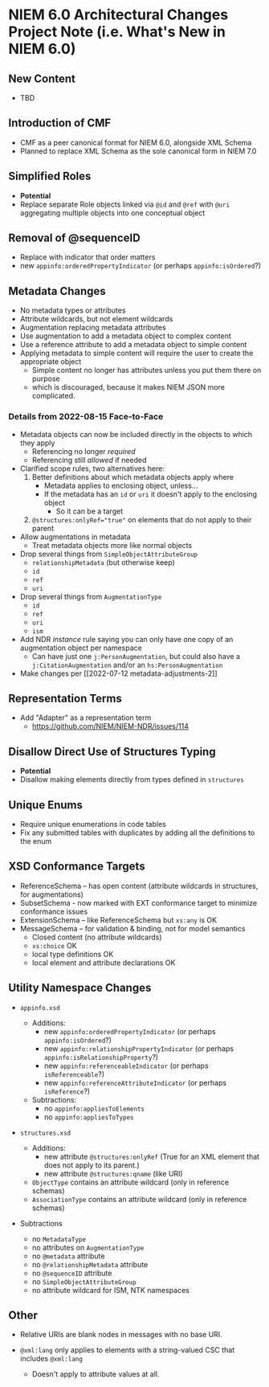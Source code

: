 # NIEM 6.0 Architectural Changes Project Note (i.e. What's New in NIEM 6.0)

## New Content

- TBD

## Introduction of CMF

- CMF as a peer canonical format for NIEM 6.0, alongside XML Schema
- Planned to replace XML Schema as the sole canonical form in NIEM 7.0

## Simplified Roles

- **Potential**
- Replace separate Role objects linked via `@id` and `@ref` with `@uri` aggregating multiple objects into one conceptual object

## Removal of @sequenceID

- Replace with indicator that order matters
- new `appinfo:orderedPropertyIndicator` (or perhaps `appinfo:isOrdered`?)

## Metadata Changes

- No metadata types or attributes
- Attribute wildcards, but not element wildcards
- Augmentation replacing metadata attributes
- Use augmentation to add a metadata object to complex content
- Use a reference attribute to add a metadata object to simple content
- Applying metadata to simple content will require the user to create the appropriate object
	- Simple content no longer has attributes unless you put them there on purpose
	- which is discouraged, because it makes NIEM JSON more complicated.


### Details from 2022-08-15 Face-to-Face

- Metadata objects can now be included directly in the objects to which they apply
	- Referencing no longer _required_
	- Referencing still _allowed_ if needed
- Clarified scope rules, two alternatives here:
	1. Better definitions about which metadata objects apply where
		- Metadata applies to enclosing object, unless...
		- If the metadata has an `id` or `uri` it doesn't apply to the enclosing object
			- So it can be a target
	2. `@structures:onlyRef="true"` on elements that do not apply to their parent
- Allow augmentations in metadata
	- Treat metadata objects more like normal objects
- Drop several things from `SimpleObjectAttributeGroup`
	- `relationshipMetadata` (but otherwise keep)
	- `id`
	- `ref`
	- `uri`
- Drop several things from `AugmentationType`
	- `id`
	- `ref`
	- `uri`
	- `ism`
- Add NDR _instance_ rule saying you can only have one copy of an augmentation object per namespace
	- Can have just one `j:PersonAugmentation`, but could also have a `j:CitationAugmentation` and/or an `hs:PersonAugmentation`
- Make changes per [[2022-07-12 metadata-adjustments-2]]

## Representation Terms

- Add "Adapter" as a representation term
	- https://github.com/NIEM/NIEM-NDR/issues/114

## Disallow Direct Use of Structures Typing

- **Potential**
- Disallow making elements directly from types defined in `structures`

## Unique Enums

- Require unique enumerations in code tables
- Fix any submitted tables with duplicates by adding all the definitions to the enum

## XSD Conformance Targets

- ReferenceSchema – has open content (attribute wildcards in structures, for augmentations)
- SubsetSchema - now marked with EXT conformance target to minimize conformance issues
- ExtensionSchema – like ReferenceSchema but `xs:any` is OK
- MessageSchema – for validation & binding, not for model semantics
	- Closed content (no attribute wildcards)
	- `xs:choice` OK
	- local type definitions OK
	- local element and attribute declarations OK

## Utility Namespace Changes


- `appinfo.xsd`
	- Additions:
		- new `appinfo:orderedPropertyIndicator` (or perhaps `appinfo:isOrdered`?)
		- new `appinfo:relationshipPropertyIndicator` (or perhaps `appinfo:isRelationshipProperty`?)
		- new `appinfo:referenceableIndicator` (or perhaps `isReferenceable`?)
		- new `appinfo:referenceAttributeIndicator` (or perhaps `isReference`?)
	- Subtractions:
		- no `appinfo:appliesToElements`
		- no `appinfo:appliesToTypes`

- `structures.xsd`
	- Additions:
		- new attribute `@structures:onlyRef` (True for an XML element that does not apply to its parent.)
		- new attribute `@structures:qname` (like URI)
	- `ObjectType` contains an attribute wildcard (only in reference schemas)
	- `AssociationType` contains an attribute wildcard (only in reference schemas)
 - Subtractions
	- no `MetadataType`
	- no attributes on `AugmentationType`
	- no `@metadata` attribute
	- no `@relationshipMetadata` attribute
	- no `@sequenceID` attribute
	- no `SimpleObjectAttributeGroup`
	- no attribute wildcard for ISM, NTK namespaces

## Other

- Relative URIs are blank nodes in messages with no base URI.

- `@xml:lang` only applies to elements with a string-valued CSC that includes `@xml:lang`
	- Doesn't apply to attribute values at all.

